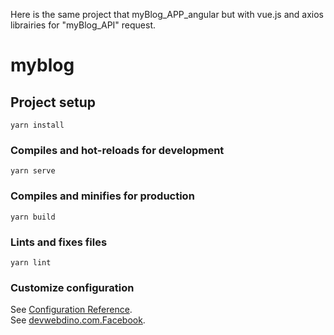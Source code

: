 
Here is the same project that myBlog_APP_angular but with vue.js and axios librairies for "myBlog_API" request.

# myblog

## Project setup
```
yarn install
```

### Compiles and hot-reloads for development
```
yarn serve
```

### Compiles and minifies for production
```
yarn build
```

### Lints and fixes files
```
yarn lint
```

### Customize configuration
See [Configuration Reference](https://cli.vuejs.org/config/).
<br>See [devwebdino.com.Facebook](https://www.facebook.com/brunoDevOps).

